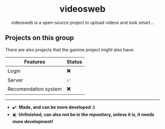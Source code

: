 <h1 align=center>videosweb</h1>

<p align=center>videosweb is a open-source project to upload videos and look smart...</p>

## Projects on this group
There are also projects that the gamine project might also have:
<!------------------------------------>
|            Features        | Status |
| -------------------------- | ------ |
|             Login          |   ✖️   |
|             Server         |   ✅   |
|    Recomendation system    |   ✖️   |
<!------------------------------------->
---
* ✔️: **Made, and can be more developed :)**
* ✖️: **Unfinished, can also not be in the repository, unless it is, it needs more development!**
